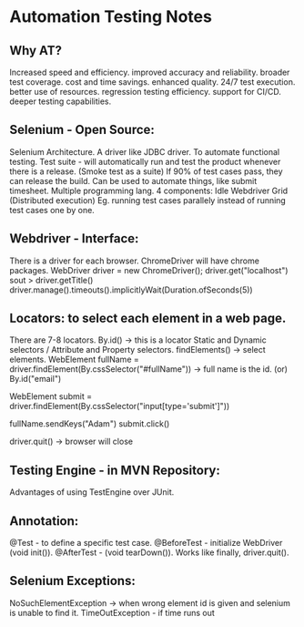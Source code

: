# Automation Testing Notes
## Why AT?
Increased speed and efficiency.
improved accuracy and reliability.
broader test coverage.
cost and time savings.
enhanced quality.
24/7 test execution.
better use of resources.
regression testing efficiency.
support for CI/CD.
deeper testing capabilities.

## Selenium - Open Source:
Selenium Architecture.
A driver like JDBC driver.
To automate functional testing.
Test suite - will automatically run and test the product whenever there is a release. (Smoke test as a suite)
If 90% of test cases pass, they can release the build.
Can be used to automate things, like submit timesheet.
Multiple programming lang.
4 components: 
Idle
Webdriver
Grid (Distributed execution) Eg. running test cases parallely instead of running test cases one by one.

## Webdriver - Interface:
There is a driver for each browser.
ChromeDriver will have chrome packages.
WebDriver driver = new ChromeDriver();
driver.get("localhost")
sout > driver.getTitle()
driver.manage().timeouts().implicitlyWait(Duration.ofSeconds(5))

## Locators: to select each element in a web page.
There are 7-8 locators.
By.id() -> this is a locator
Static and Dynamic selectors / Attribute and Property selectors.
findElements() -> select elements.
WebElement fullName = driver.findElement(By.cssSelector("#fullName")) -> full name is the id. (or) By.id("email")

WebElement submit = driver.findElement(By.cssSelector("input[type='submit']"))

fullName.sendKeys("Adam")
submit.click()

driver.quit() -> browser will close

## Testing Engine - in MVN Repository:
Advantages of using TestEngine over JUnit.

## Annotation:
@Test - to define a specific test case.
@BeforeTest - initialize WebDriver (void init()).
@AfterTest - (void tearDown()). Works like finally, driver.quit().

## Selenium Exceptions:
NoSuchElementException -> when wrong element id is given and selenium is unable to find it.
TimeOutException - if time runs out